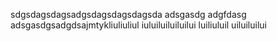 
sdgsdagsdagsadgsdagsdagsdagsda
adsgasdg
adgfdasg
adsgasdgsadgdsajmtykliuliuliul
iuluiluiluiluilui
luiliuluil
uiluiluilui